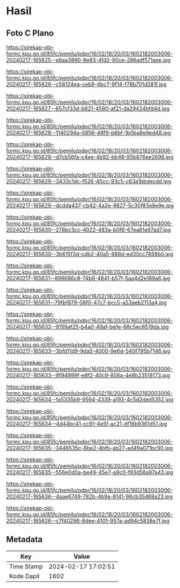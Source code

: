 # Hasil

## Foto C Plano

https://sirekap-obj-formc.kpu.go.id/85fc/pemilu/pdpr/16/02/18/20/03/1602182003006-20240217-165625--e6aa3890-8e63-4fd2-90ce-286adf571aee.jpg

https://sirekap-obj-formc.kpu.go.id/85fc/pemilu/pdpr/16/02/18/20/03/1602182003006-20240217-165626--c58124ea-ceb9-4bc7-9f14-f78b701d281f.jpg

https://sirekap-obj-formc.kpu.go.id/85fc/pemilu/pdpr/16/02/18/20/03/1602182003006-20240217-165627--857cf33d-b821-4580-af21-da29424bfd4d.jpg

https://sirekap-obj-formc.kpu.go.id/85fc/pemilu/pdpr/16/02/18/20/03/1602182003006-20240217-165628--1140294a-0956-48f9-b6bf-1b0ba8e9ed48.jpg

https://sirekap-obj-formc.kpu.go.id/85fc/pemilu/pdpr/16/02/18/20/03/1602182003006-20240217-165628--d7cb56fa-c4ee-4b92-bb48-85b876ee2696.jpg

https://sirekap-obj-formc.kpu.go.id/85fc/pemilu/pdpr/16/02/18/20/03/1602182003006-20240217-165629--3433c1dc-f526-40cc-93c5-c63a1bbdecdd.jpg

https://sirekap-obj-formc.kpu.go.id/85fc/pemilu/pdpr/16/02/18/20/03/1602182003006-20240217-165629--dcdda437-cb42-4a2e-9827-5c30f83e8e9e.jpg

https://sirekap-obj-formc.kpu.go.id/85fc/pemilu/pdpr/16/02/18/20/03/1602182003006-20240217-165630--278bc3cc-4022-483a-b0f6-67ea81e97ad7.jpg

https://sirekap-obj-formc.kpu.go.id/85fc/pemilu/pdpr/16/02/18/20/03/1602182003006-20240217-165630--3b615f3d-cdb2-40a5-888d-ed30cc7858b0.jpg

https://sirekap-obj-formc.kpu.go.id/85fc/pemilu/pdpr/16/02/18/20/03/1602182003006-20240217-165631--899686c8-74b6-4841-b57f-5aa4d2e189a6.jpg

https://sirekap-obj-formc.kpu.go.id/85fc/pemilu/pdpr/16/02/18/20/03/1602182003006-20240217-165631--79fb1979-08f0-47c7-bcc5-a53aeb2113a4.jpg

https://sirekap-obj-formc.kpu.go.id/85fc/pemilu/pdpr/16/02/18/20/03/1602182003006-20240217-165632--9159af25-b4a0-49af-be1e-68c5ec8519da.jpg

https://sirekap-obj-formc.kpu.go.id/85fc/pemilu/pdpr/16/02/18/20/03/1602182003006-20240217-165633--3bfd11d9-9da5-4000-9e6d-540f795b7146.jpg

https://sirekap-obj-formc.kpu.go.id/85fc/pemilu/pdpr/16/02/18/20/03/1602182003006-20240217-165633--8f94999f-e8f2-40c9-858a-4e8b23518173.jpg

https://sirekap-obj-formc.kpu.go.id/85fc/pemilu/pdpr/16/02/18/20/03/1602182003006-20240217-165634--fa5335b9-9594-4339-a193-4c5d2ded5352.jpg

https://sirekap-obj-formc.kpu.go.id/85fc/pemilu/pdpr/16/02/18/20/03/1602182003006-20240217-165634--4d44bc41-cc91-4e5f-ac21-df16b9361d51.jpg

https://sirekap-obj-formc.kpu.go.id/85fc/pemilu/pdpr/16/02/18/20/03/1602182003006-20240217-165635--3446535c-6be2-4bfb-ab27-ad49a071bc90.jpg

https://sirekap-obj-formc.kpu.go.id/85fc/pemilu/pdpr/16/02/18/20/03/1602182003006-20240217-165635--556e0d0a-be49-45e7-a9c0-f93d58a97a43.jpg

https://sirekap-obj-formc.kpu.go.id/85fc/pemilu/pdpr/16/02/18/20/03/1602182003006-20240217-165636--4aae6749-782b-4b9a-8141-96cb35d68a23.jpg

https://sirekap-obj-formc.kpu.go.id/85fc/pemilu/pdpr/16/02/18/20/03/1602182003006-20240217-165626--c7f40296-8dee-4101-957a-ad94c5838e7f.jpg


## Metadata

| Key        | Value               |
| ---------- | ------------------- |
| Time Stamp | 2024-02-17 17:02:51 |
| Kode Dapil | 1602                |



